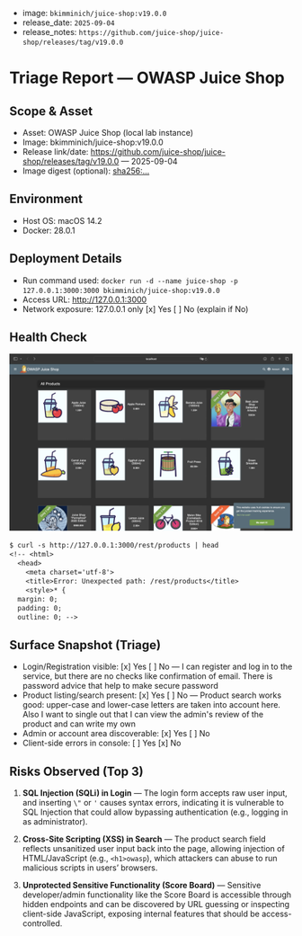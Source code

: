 * image: `bkimminich/juice-shop:v19.0.0`
* release_date: `2025-09-04`
* release_notes: `https://github.com/juice-shop/juice-shop/releases/tag/v19.0.0`

# Triage Report — OWASP Juice Shop

## Scope & Asset
- Asset: OWASP Juice Shop (local lab instance)
- Image: bkimminich/juice-shop:v19.0.0
- Release link/date: https://github.com/juice-shop/juice-shop/releases/tag/v19.0.0 — 2025-09-04
- Image digest (optional): <sha256:...>

## Environment
- Host OS: macOS 14.2
- Docker: 28.0.1

## Deployment Details
- Run command used: `docker run -d --name juice-shop -p 127.0.0.1:3000:3000 bkimminich/juice-shop:v19.0.0`
- Access URL: http://127.0.0.1:3000
- Network exposure: 127.0.0.1 only [x] Yes  [ ] No  (explain if No)

## Health Check
![screenshot](image.png)
```
$ curl -s http://127.0.0.1:3000/rest/products | head
<!-- <html>
  <head>
    <meta charset='utf-8'> 
    <title>Error: Unexpected path: /rest/products</title>
    <style>* {
  margin: 0;
  padding: 0;
  outline: 0; -->
```

## Surface Snapshot (Triage)
- Login/Registration visible: [x] Yes  [ ] No — I can register and log in to the service, but there are no checks like confirmation of email. There is password advice that help to make secure password
- Product listing/search present: [x] Yes  [ ] No — Product search works good: upper-case and lower-case letters are taken into account here. Also I want to single out that I can view the admin's review of the product and can write my own
- Admin or account area discoverable: [x] Yes  [ ] No
- Client-side errors in console: [ ] Yes  [x] No

## Risks Observed (Top 3)
1) **SQL Injection (SQLi) in Login** — The login form accepts raw user input, and inserting `\"` or `'` causes syntax errors, indicating it is vulnerable to SQL Injection that could allow bypassing authentication (e.g., logging in as administrator).  

2) **Cross-Site Scripting (XSS) in Search** — The product search field reflects unsanitized user input back into the page, allowing injection of HTML/JavaScript (e.g., `<h1>owasp`), which attackers can abuse to run malicious scripts in users’ browsers.  

3) **Unprotected Sensitive Functionality (Score Board)** — Sensitive developer/admin functionality like the Score Board is accessible through hidden endpoints and can be discovered by URL guessing or inspecting client-side JavaScript, exposing internal features that should be access-controlled.  

